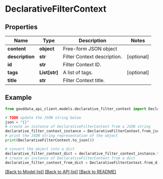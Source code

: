 # DeclarativeFilterContext


## Properties

Name | Type | Description | Notes
------------ | ------------- | ------------- | -------------
**content** | **object** | Free-form JSON object | 
**description** | **str** | Filter Context description. | [optional] 
**id** | **str** | Filter Context ID. | 
**tags** | **List[str]** | A list of tags. | [optional] 
**title** | **str** | Filter Context title. | 

## Example

```python
from gooddata_api_client.models.declarative_filter_context import DeclarativeFilterContext

# TODO update the JSON string below
json = "{}"
# create an instance of DeclarativeFilterContext from a JSON string
declarative_filter_context_instance = DeclarativeFilterContext.from_json(json)
# print the JSON string representation of the object
print(DeclarativeFilterContext.to_json())

# convert the object into a dict
declarative_filter_context_dict = declarative_filter_context_instance.to_dict()
# create an instance of DeclarativeFilterContext from a dict
declarative_filter_context_from_dict = DeclarativeFilterContext.from_dict(declarative_filter_context_dict)
```
[[Back to Model list]](../README.md#documentation-for-models) [[Back to API list]](../README.md#documentation-for-api-endpoints) [[Back to README]](../README.md)


